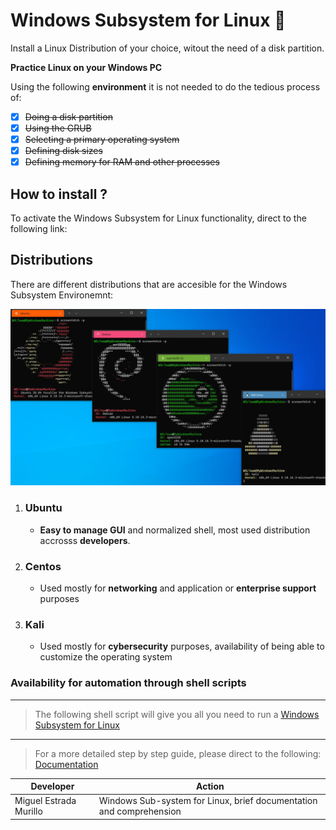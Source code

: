 # Windows Subsystem for Linux :penguin:

Install a Linux Distribution of your choice, witout the need of a disk partition.

**Practice Linux on your Windows PC**

Using the following **environment** it is not needed to do the tedious process of:

- [x] ~~Doing a disk partition~~
- [x] ~~Using the GRUB~~
- [x] ~~Selecting a primary operating system~~
- [x] ~~Defining disk sizes~~
- [x] ~~Defining memory for RAM and other processes~~

## How to install ?

To activate the Windows Subsystem for Linux functionality, direct to the following link:

## Distributions

There are different distributions that are accesible for the Windows Subsystem Environemnt:

![Images of different linux distributions](docs/Images/Linux.png)

1. ### Ubuntu 
   - **Easy to manage GUI** and normalized shell, most used distribution accrosss **developers**.
2. ### Centos
   - Used mostly for **networking** and application or **enterprise support** purposes
3. ### Kali
   - Used mostly for **cybersecurity** purposes, availability of being able to customize the operating system

### Availability for automation through shell scripts

---

> The following shell script will give you all you need to run a [Windows Subsystem for Linux](src/)

---

> For a more detailed step by step guide, please direct to the following: [Documentation](docs/)


| Developer | Action |
| ----------- | ----------- |
| Miguel Estrada Murillo | Windows Sub-system for Linux, brief documentation and comprehension |

[^1]: For more detailed information please consult to: [miguelestradam36@gmail.com](mailto:miguelestradam36@gmail.com).